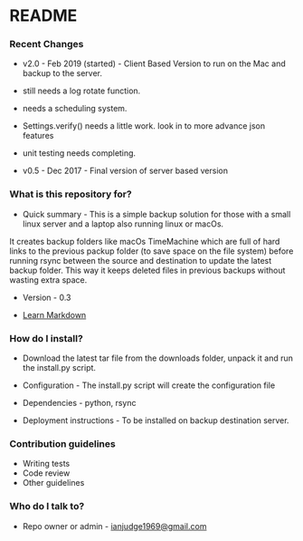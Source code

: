 # README #

### Recent Changes ###

* v2.0 - Feb 2019 (started) - Client Based Version to run on the Mac and backup to the server.
 * still needs a log rotate function.
 * needs a scheduling system.
 * Settings.verify() needs a little work. look in to more advance json features
 * unit testing needs completing.
 
* v0.5 - Dec 2017 - Final version of server based version
 
### What is this repository for? ###

* Quick summary - This is a simple backup solution for those with a small linux server and a laptop also running linux or macOs.

It creates backup folders like macOs TimeMachine which are full of hard links to the previous packup folder (to save space on 
the file system) before running rsync between the source and destination to update the latest backup folder.  This way it keeps
deleted files in previous backups without wasting extra space.

* Version - 0.3

* [Learn Markdown](https://bitbucket.org/tutorials/markdowndemo)

### How do I install? ###

* Download the latest tar file from the downloads folder, unpack it and run the install.py script.

* Configuration - The install.py script will create the configuration file

* Dependencies - python, rsync

* Deployment instructions - To be installed on backup destination server.

### Contribution guidelines ###

* Writing tests
* Code review
* Other guidelines

### Who do I talk to? ###

* Repo owner or admin - ianjudge1969@gmail.com
